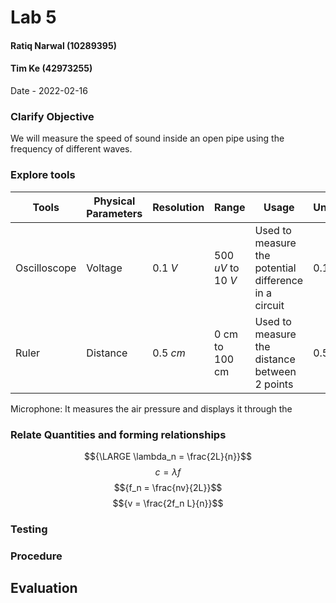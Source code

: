 # Lab 5
#### Ratiq Narwal (10289395)
#### Tim Ke (42973255)
Date - 2022-02-16



### Clarify Objective
We will measure the speed of sound inside an open pipe using the frequency of different waves.


### Explore tools
| Tools        | Physical Parameters | Resolution | Range              | Usage                                                 | Uncertainty |
| ------------ | ------------------- | ---------- | ------------------ | ----------------------------------------------------- | ----------- |
| Oscilloscope | Voltage             | 0.1 *V*    | 500 *uV* to 10 *V* | Used to measure the potential difference in a circuit | 0.1 *V*     |
| Ruler        | Distance            | 0.5 *cm*   | 0 cm to 100 cm     | Used to measure the distance between 2 points         | 0.5 *cm*            |

Microphone: It measures the air pressure and displays it through the 



### Relate Quantities and forming relationships
$${\LARGE \lambda_n = \frac{2L}{n}}$$
$${c = \lambda f}$$
$${f_n = \frac{nv}{2L}}$$
$${v = \frac{2f_n L}{n}}$$



### Testing

### Procedure

## Evaluation
